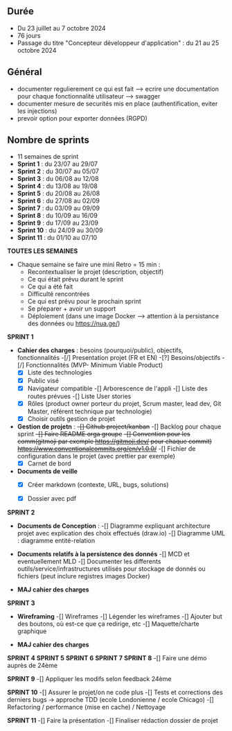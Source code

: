 ## Durée
  - Du 23 juillet au 7 octobre 2024
  - 76 jours
  - Passage du titre "Concepteur développeur d'application" : du 21 au 25 octobre 2024


## Général
  - documenter regulierement ce qui est fait --> ecrire une documentation pour chaque fonctionnalité utilisateur  --> swagger
  - documenter mesure de securités mis en place (authentification, eviter les injections)
  - prevoir option pour exporter données (RGPD)


## Nombre de sprints
  - 11 semaines de sprint
  - **Sprint 1** : du 23/07 au 29/07
  - **Sprint 2** : du 30/07 au 05/07
  - **Sprint 3** : du 06/08 au 12/08
  - **Sprint 4** : du 13/08 au 19/08
  - **Sprint 5** : du 20/08 au 26/08
  - **Sprint 6** : du 27/08 au 02/09
  - **Sprint 7** : du 03/09 au 09/09
  - **Sprint 8** : du 10/09 au 16/09
  - **Sprint 9** : du 17/09 au 23/09
  - **Sprint 10** : du 24/09 au 30/09
  - **Sprint 11** : du 01/10 au 07/10


**TOUTES LES SEMAINES**
  - Chaque semaine se faire une mini Retro = 15 min :
    - Recontextualiser le projet (description, objectif)
    - Ce qui était prévu durant le sprint
    - Ce qui a été fait
    - Difficulté rencontrées
    - Ce qui est prévu pour le prochain sprint
    - Se pŕeparer + avoir un support
    - Déploiement (dans une image Docker --> attention à la persistance des données ou https://nua.ge/)


**SPRINT 1**
  - **Cahier des charges** : besoins (pourquoi/public), objectifs, fonctionnalités
    -[/] Presentation projet (FR et EN)
    -[?] Besoins/objectifs
    -[/] Fonctionnalités (MVP- Minimum Viable Product)
    -[X] Liste des technologies
    -[X] Public visé
    -[X] Navigateur compatible
    -[] Arborescence de l'appli
    -[] Liste des routes prévues
    -[] Liste User stories
    -[X] Rôles (product owner porteur du projet, Scrum master, lead dev, Git Master, référent technique par technologie)
    -[X] Choisir outils gestion de projet

  - **Gestion de projetn** :
    ~~-[] Github project/kanban~~
    -[] Backlog pour chaque sprint
    ~~-[] Faire README orga groupe~~
    ~~-[] Convention pour les comm(gitmoji par exemple https://gitmoji.dev/ pour chaque commit) https://www.conventionalcommits.org/en/v1.0.0/~~
    -[] Fichier de configuration dans le projet (avec prettier par exemple)
    -[X] Carnet de bord

  - **Documents de veille**
    -[X] Créer markdown (contexte, URL, bugs, solutions)
    -[X] Dossier avec pdf


**SPRINT 2**
  - **Documents de Conception** :
    -[] Diagramme expliquant architecture projet avec explication des choix effectués (draw.io)
    -[] Diagramme UML : diagramme entité-relation

  - **Documents relatifs à la persistence des donnés**
    -[] MCD et eventuellement MLD
    -[] Documenter les differents outils/service/infrastructures utilisés pour stockage de donnés ou fichiers (peut inclure registres images Docker)

  - **MAJ cahier des charges**


**SPRINT 3**
  - **Wireframing**
    -[] Wireframes
    -[] Légender les wireframes
    -[] Ajouter but des boutons, où est-ce que ça redirige, etc
    -[] Maquette/charte graphique

  - **MAJ cahier des charges**



**SPRINT 4**
**SPRINT 5**
**SPRINT 6**
**SPRINT 7**
**SPRINT 8**
  -[] Faire une démo auprès de 24ème

**SPRINT 9**
-[] Appliquer les modifs selon feedback 24ème

**SPRINT 10**
  -[] Assurer le projet/on ne code plus
  -[] Tests et corrections des derniers bugs -> approche TDD (ecole Londonienne / ecole Chicago)
  -[] Refactoring / performance (mise en cache) / Nettoyage

**SPRINT 11**
  -[] Faire la présentation
  -[] Finaliser rédaction dossier de projet
